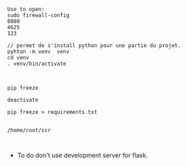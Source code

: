 ```
Use to open: 
sudo firewall-config
8080
4625
123

// permet de s'install python pour une partie du projet.
pyhton -m venv  venv
cd venv
. venv/bin/activate



pip freeze

deactivate

pip freeze > requirements.txt


/home/root/scr 



```


- To do don't use development server for flask.
